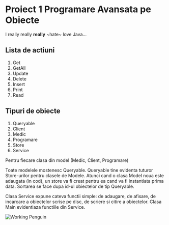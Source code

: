 # Proiect 1 Programare Avansata pe Obiecte

I really really __really__ ~hate~ love Java...

## Lista de actiuni
1. Get
2. GetAll
3. Update
4. Delete
5. Insert
6. Print
7. Read

## Tipuri de obiecte
1. Queryable
2. Client
3. Medic
4. Programare
5. Store
6. Service

Pentru fiecare clasa din model (Medic, Client, Programare)

Toate modelele mostenesc Queryable. Queryable tine evidenta tuturor Store-urilor pentru clasele de Modele.
Atunci cand o clasa Model noua este adaugata (in cod), un store va fi creat pentru ea cand va fi instantiata prima data. 
Sortarea se face dupa id-ul obiectelor de tip Queryable.

Clasa Service expune cateva functii simple: de adaugare, de afisare, de incarcare a obiectelor scrise pe disc, de scriere si citire a obiectelor.
Clasa Main evidentiaza functiile din Service.

![Working Penguin](https://media.giphy.com/media/KEkCtOMhkdze5azTMa/giphy.gif)
